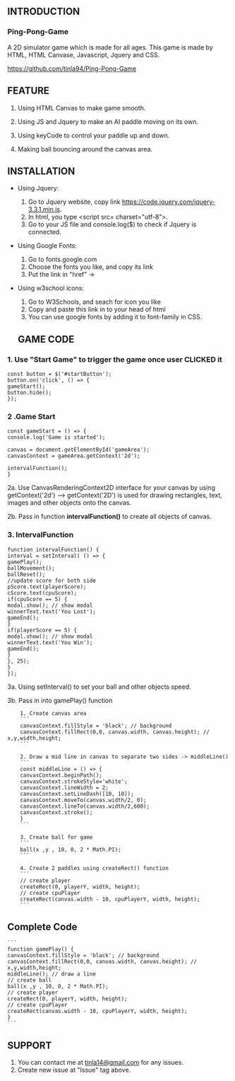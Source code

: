 **INTRODUCTION**
--------------------

### **Ping-Pong-Game**

A 2D simulator game which is made for all ages. This game is made by HTML, HTML Canvase, Javascript, Jquery and CSS.

https://github.com/tinla94/Ping-Pong-Game


**FEATURE**
-----------

1. Using HTML Canvas to make game smooth.

2. Using JS and Jquery to make an AI paddle moving on its own.

3. Using keyCode to control your paddle up and down.

4. Making ball bouncing around the canvas area. 


**INSTALLATION**
-----------------

+ Using Jquery:
    1. Go to Jquery website, copy link https://code.jquery.com/jquery-3.3.1.min.js.
    2. In html, you type  <script src=<jquerylink> charset="utf-8"></script>. 
    3. Go to your JS file and console.log($) to check if Jquery is connected.

+ Using Google Fonts:
    1. Go to fonts.google.com
    2. Choose the fonts you like, and copy its link
    3. Put the link in "href" ->     <link href="<GoogleFontsLink>" rel="stylesheet">
    
+ Using w3school icons:
    1. Go to W3Schools, and seach for icon you like
    2. Copy and paste this link     <link rel="stylesheet" href="https://cdnjs.cloudflare.com/ajax/libs/font-awesome/4.7.0/css/font-awesome.min.css"> in to your head of html
    3. You can use google fonts by adding it to font-family in CSS.
    
    
    **GAME CODE**
    --------------------
    
### **1. Use "Start Game" to trigger the game once user CLICKED it**

```
const button = $('#startButton');
button.on('click', () => {
gameStart();
button.hide();
});
```

### **2 .Game Start**


```
const gameStart = () => {
console.log('Game is started');

canvas = document.getElementById('gameArea');
canvasContext = gameArea.getContext('2d'); 

intervalFunction();
}
```
    
2a. Use CanvasRenderingContext2D interface for your canvas by using getContext('2d')
--> getContext('2D') is used for drawing rectangles, text, images and other objects onto the canvas.

2b. Pass in function **intervalFunction()** to create all objects of canvas.


### **3. IntervalFunction**


```
function intervalFunction() {
interval = setInterval( () => {
gamePlay();
ballMovement(); 
ballReset(); 
//update score for both side
pScore.text(playerScore);
cScore.text(cpuScore);
if(cpuScore == 5) {
modal.show(); // show modal
winnerText.text('You Lost');
gameEnd();
}
if(playerScore == 5) {
modal.show(); // show modal
winnerText.text('You Win');
gameEnd();
}
}, 25);
}
});
```

3a. Using setInterval() to set your ball and other objects speed.

3b. Pass in into gamePlay() function 

        1. Create canvas area
        ```
        canvasContext.fillStyle = 'black'; // background
        canvasContext.fillRect(0,0, canvas.width, canvas.height); // x,y,width,height;
        ```

        2. Draw a mid line in canvas to separate two sides -> middleLine()
        ```
        const middleLine = () => {
        canvasContext.beginPath();
        canvasContext.strokeStyle='white';
        canvasContext.lineWidth = 2;
        canvasContext.setLineDash([10, 10]);
        canvasContext.moveTo(canvas.width/2, 0);
        canvasContext.lineTo(canvas.width/2,600);
        canvasContext.stroke();
        }
        ```
        
        3. Create ball for game
        ```
        ball(x ,y , 10, 0, 2 * Math.PI);
        ```
        
        4. Create 2 paddles using createRect() function 
        ```
        // create player
        createRect(0, playerY, width, height);
        // create cpuPlayer
        createRect(canvas.width - 10, cpuPlayerY, width, height);
        ```
        

## Complete Code
    ```
    function gamePlay() {
    canvasContext.fillStyle = 'black'; // background
    canvasContext.fillRect(0,0, canvas.width, canvas.height); // x,y,width,height;
    middleLine(); // draw a line
    // create ball
    ball(x ,y , 10, 0, 2 * Math.PI);
    // create player
    createRect(0, playerY, width, height);
    // create cpuPlayer
    createRect(canvas.width - 10, cpuPlayerY, width, height);
    }
    ```


**SUPPORT**
----------------

1. You can contact me at tinla14@gmail.com for any issues.
2. Create new issue at "Issue" tag above.


    
